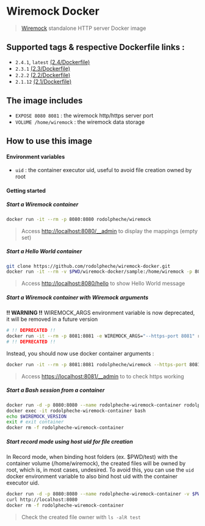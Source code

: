 # Wiremock Docker

> [Wiremock](http://wiremock.org) standalone HTTP server Docker image

## Supported tags & respective Dockerfile links :

- `2.4.1`, `latest` [(2.4/Dockerfile)](https://github.com/rodolpheche/wiremock-docker/blob/2.4.1/Dockerfile)
- `2.3.1` [(2.3/Dockerfile)](https://github.com/rodolpheche/wiremock-docker/blob/2.3.1/Dockerfile)
- `2.2.2` [(2.2/Dockerfile)](https://github.com/rodolpheche/wiremock-docker/blob/2.2.2/Dockerfile)
- `2.1.12` [(2.1/Dockerfile)](https://github.com/rodolpheche/wiremock-docker/blob/2.1.12/Dockerfile)

## The image includes

- `EXPOSE 8080 8081` : the wiremock http/https server port
- `VOLUME /home/wiremock` : the wiremock data storage

## How to use this image

#### Environment variables

- `uid` : the container executor uid, useful to avoid file creation owned by root

#### Getting started

##### Start a Wiremock container

```sh
docker run -it --rm -p 8080:8080 rodolpheche/wiremock
```

> Access [http://localhost:8080/__admin](http://localhost:8080/__admin) to display the mappings (empty set)

##### Start a Hello World container

```sh
git clone https://github.com/rodolpheche/wiremock-docker.git
docker run -it --rm -v $PWD/wiremock-docker/sample:/home/wiremock -p 8080:8080 rodolpheche/wiremock
```

> Access [http://localhost:8080/hello](http://localhost:8080/hello) to show Hello World message

##### Start a Wiremock container with Wiremock arguments

**!! WARNING !!** WIREMOCK_ARGS environment variable is now deprecated, it will be removed in a future version

```sh
# !! DEPRECATED !!
docker run -it --rm -p 8081:8081 -e WIREMOCK_ARGS="--https-port 8081" rodolpheche/wiremock
# !! DEPRECATED !!
```

Instead, you should now use docker container arguments :

```sh
docker run -it --rm -p 8081:8081 rodolpheche/wiremock --https-port 8081 --verbose
```

> Access [https://localhost:8081/__admin](https://localhost:8081/__admin) to to check https working

##### Start a Bash session from a container

```sh
docker run -d -p 8080:8080 --name rodolpheche-wiremock-container rodolpheche/wiremock
docker exec -it rodolpheche-wiremock-container bash
echo $WIREMOCK_VERSION
exit # exit container
docker rm -f rodolpheche-wiremock-container
```



##### Start record mode using host uid for file creation

In Record mode, when binding host folders (ex. $PWD/test) with the container volume (/home/wiremock), the created files will be owned by root, which is, in most cases, undesired.
To avoid this, you can use the `uid` docker environment variable to also bind host uid with the container executor uid.

```sh
docker run -d -p 8080:8080 --name rodolpheche-wiremock-container -v $PWD/test:/home/wiremock -e uid=$(id -u) rodolpheche/wiremock --proxy-all="http://registry.hub.docker.com" --record-mappings --verbose
curl http://localhost:8080
docker rm -f rodolpheche-wiremock-container
```

> Check the created file owner with `ls -alR test`
 
